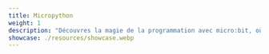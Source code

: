 ```yaml
---
title: Micropython
weight: 1
description: "Découvres la magie de la programmation avec micro:bit, où chaque ligne de code devient une aventure créative et interactive. 🚀✨"
showcase: ./resources/showcase.webp
---
```

